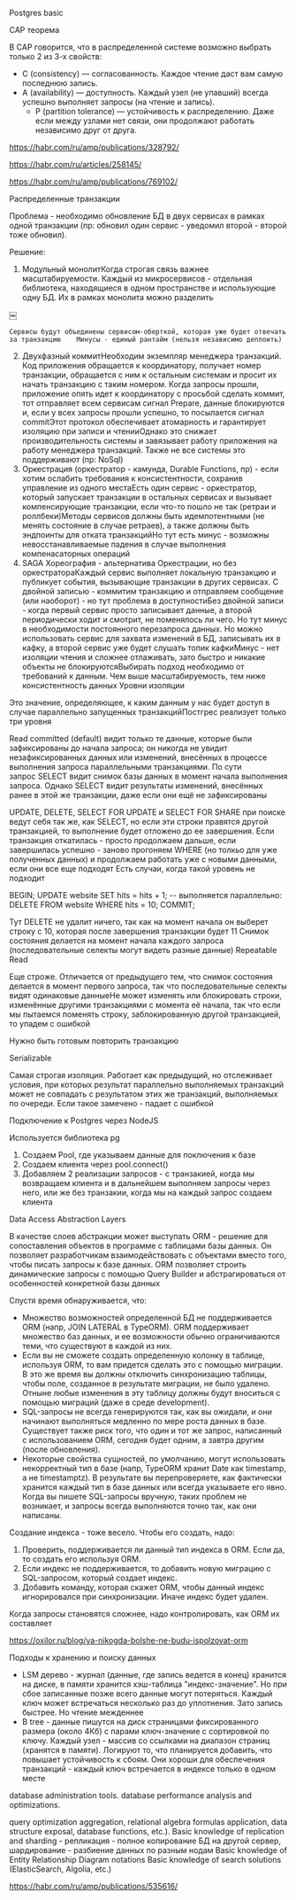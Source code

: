 Postgres basic

CAP теорема

В CAP говорится, что в распределенной системе возможно выбрать только 2 из 3-х свойств:

* C (consistency) — согласованность. Каждое чтение даст вам самую последнюю запись.
* A (availability) — доступность. Каждый узел (не упавший) всегда успешно выполняет запросы (на чтение и запись).
    * P (partition tolerance) — устойчивость к распределению. Даже если между узлами нет связи, они продолжают работать независимо друг от друга.

https://habr.com/ru/amp/publications/328792/

https://habr.com/ru/articles/258145/

https://habr.com/ru/amp/publications/769102/

Распределенные транзакции

Проблема - необходимо обновление БД в двух сервисах в рамках одной транзакции (пр: обновил один сервис - уведомил второй - второй тоже обновил).

Решение:

1. Модульный монолитКогда строгая связь важнее масштабируемости. Каждый из микросервисов - отдельная библиотека, находящиеся в одном пространстве и использующие одну БД. Их в рамках монолита можно разделить

￼

	Сервисы будут объединены сервисом-оберткой, которая уже будет отвечать за транзакцию	Минусы - единый рантайм (нельзя независимо деплоить)

2. Двухфазный коммитНеобходим экземпляр менеджера транзакций. Код приложения обращается к координатору, получает номер транзакции, обращается с ним к остальным системам и просит их начать транзакцию с таким номером. Когда запросы прошли, приложение опять идет к координатору с просьбой сделать коммит, тот отправляет всем сервисам сигнал Prepare, данные блокируются и, если у всех запросы прошли успешно, то посылается сигнал commitЭтот протокол обеспечивает атомарность и гарантирует изоляцию при записи и чтенииОднако это снижает производительность системы и завязывает работу приложения на работу менеджера транзакций. Также не все системы это поддерживают (пр: NoSql)
3. Оркестрация (оркестратор - камунда, Durable Functions, пр) - если хотим ослабить требования к консистентности, сохранив управление из одного местаЕсть один сервис - оркестратор, который запускает транзакции в остальных сервисах и вызывает компенсирующие транзакции, если что-то пошло не так (ретраи и роллбеки)Методы сервисов должны быть идемпотентными (не менять состояние в случае ретраев), а также должны быть эндпоинты для отката транзакцийНо тут есть минус - возможны невосстанавливаемые падения в случае выполнения компенасаторных операций
4. SAGA Хореография - альтернатива Оркестрации, но без оркестратораКаждый сервис выполняет локальную транзакцию и публикует события, вызывающие транзакции в других сервисах. С двойной записью - коммитим транзакцию и отправляем сообщение (или наоборот) - но тут проблема в доступностиБез двойной записи - когда первый сервис просто записывает данные, а второй периодически ходит и смотрит, не поменялось ли чего. Но тут минус в необходимости постоянного перезапроса данных. Но можно использовать сервис для захвата изменений в БД, записывать их в кафку, а второй сервис уже будет слушать топик кафкиМинус - нет изоляции чтения и сложнее отлаживать, зато быстро и никакие объекты не блокируютсяВыбирать подход необходимо от требований к данным. Чем выше масштабируемость, тем ниже консистентность данных
Уровни изоляции

Это значение, определяющее, к каким данным у нас будет доступ в случае параллельно запущенных транзакцийПостгрес реализует только три уровня

Read committed (default)
видит только те данные, которые были зафиксированы до начала запроса; он никогда не увидит незафиксированных данных или изменений, внесённых в процессе выполнения запроса параллельными транзакциями. По сути запрос SELECT видит снимок базы данных в момент начала выполнения запроса. Однако SELECT видит результаты изменений, внесённых ранее в этой же транзакции, даже если они ещё не зафиксированы

UPDATE, DELETE, SELECT FOR UPDATE и SELECT FOR SHARE при поиске ведут себя так же, как SELECT, но если эти строки правятся другой транзакцией, то выполнение будет отложено до ее завершения. Если транзакция откатилась - просто продолжаем дальше, если завершилась успешно - заново прогоняем WHERE (но толкьо для уже полученных данных) и продолжаем работать уже с новыми данными, если они все еще подходят
Есть случаи, когда такой уровень не подходит

BEGIN;
UPDATE website SET hits = hits + 1;
-- выполняется параллельно:  DELETE FROM website WHERE hits = 10;
COMMIT;

Тут DELETE не удалит ничего, так как на момент начала он выберет строку с 10, которая после завершения транзакции будет 11
Снимок состояния делается на момент начала каждого запроса (последовательные селекты могут видеть разные данные)
Repeatable Read

Еще строже. Отличается от предыдущего тем, что снимок состояния делается в момент первого запроса, так что последовательные селекты видят одинаковые данныеНе может изменять или блокировать строки, изменённые другими транзакциями с момента её начала, так что если мы пытаемся поменять строку, заблокированную другой транзакцией, то упадем с ошибкой

Нужно быть готовым повторить транзакцию

Serializable

Самая строгая изоляция. Работает как предыдущий, но отслеживает условия, при которых результат параллельно выполняемых транзакций может не совпадать с результатом этих же транзакций, выполняемых по очереди. Если такое замечено - падает с ошибкой

Подключение к Postgres через NodeJS

Используется библиотека pg

1. Создаем Pool, где указываем данные для поключения к базе
2. Создаем клиента через pool.connect()
3. Добавляем 2 реализации запросов - с транзакией, когда мы возвращаем клиента и в дальнейшем выполняем запросы через него, или же без транзакии, когда мы на каждый запрос создаем клиента

Data Access Abstraction Layers

В качестве слоев абстракции может выступать ORM - решениe для сопоставления объектов в программе с таблицами базы данных. Он позволяет разработчикам взаимодействовать с объектами вместо того, чтобы писать запросы к базе данных. ORM позволяет строить динамические запросы с помощью Query Builder и абстрагироваться от особенностей конкретной базы данных

Спустя время обнаруживается, что:
* Множество возможностей определенной БД не поддерживается ORM (напр, JOIN LATERAL в TypeORM). ORM поддерживает множество баз данных, и ее возможности обычно ограничиваются теми, что существуют в каждой из них.
* Если вы не сможете создать определенную колонку в таблице, используя ORM, то вам придется сделать это с помощью миграции. В это же время вы должны отключить синхронизацию таблицы, чтобы поле, созданное в результате миграции, не было удалено. Отныне любые изменения в эту таблицу должны будут вноситься с помощью миграций (даже в среде development).
* SQL-запросы не всегда генерируются так, как вы ожидали, и они начинают выполняться медленно по мере роста данных в базе. Существует также риск того, что один и тот же запрос, написанный с использованием ORM, сегодня будет одним, а завтра другим (после обновления).
* Некоторые свойства сущностей, по умолчанию, могут использовать некорректный тип в базе (напр, TypeORM хранит Date как timestamp, а не timestamptz). В результате вы перепроверяете, как фактически хранится каждый тип в базе данных или всегда указываете его явно.
Когда вы пишете SQL-запросы вручную, таких проблем не возникает, и запросы всегда выполняются точно так, как они написаны.

Создание индекса - тоже весело. Чтобы его создать, надо:

1. Проверить, поддерживается ли данный тип индекса в ORM. Если да, то создать его используя ORM.
2. Если индекс не поддерживается, то добавить новую миграцию с SQL-запросом, который создает индекс.
3. Добавить команду, которая скажет ORM, чтобы данный индекс игнорировался при синхронизации. Иначе индекс будет удален.

Когда запросы становятся сложнее, надо контролировать, как ORM их составляет

https://oxilor.ru/blog/ya-nikogda-bolshe-ne-budu-ispolzovat-orm

Подходы к хранению и поиску данных

- LSM дерево - журнал (данные, где запись ведется в конец) хранится на диске, в памяти хранится хэш-таблица "индекс-значение". Но при сбое записанные позже всего данные могут потеряться. Каждый ключ может встречаться несколько раз до уплотнения. Зато запись быстрее. Но чтение межденнее
- B tree - данные пишутся на диск страницами фиксированного размера (около 4Кб) с парами ключ-значение с сортировкой по ключу. Каждый узел - массив со ссылками на диапазон страниц (хранятся в памяти). Логируют то, что планируется добавить, что повышает устойчивость к сбоям. Они хороши для обеспечения транзакций - каждый ключ встречается в индексе только в одном месте


database administration tools.
database
performance analysis and optimizations.

query optimization
aggregation,
relational algebra
formulas application,
data structure
exposal, database functions, etc.).
Basic knowledge of
replication and sharding - репликация - полное копирование БД на другой сервер, шардирование - разбиение данных по разным нодам
Basic knowledge of
Entity Relationship
Diagram notations
Basic knowledge of
search solutions
(ElasticSearch,
Algolia, etc.)

https://habr.com/ru/amp/publications/535616/
